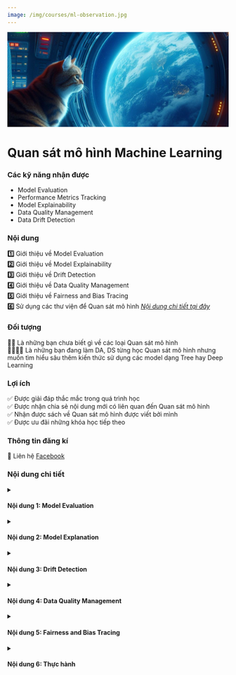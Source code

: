 ```yaml
---
image: /img/courses/ml-observation.jpg
---
```


<img src="/img/courses/ml-observation.jpg" alt="drawing" width="1000"/>

<div class="course_title"><h1>Quan sát mô hình Machine Learning</h1></div>

### Các kỹ năng nhận được

<ul id="skills">
  <li>Model Evaluation</li>
  <li>Performance Metrics Tracking</li>
  <li>Model Explainability</li>
  <li>Data Quality Management</li>
  <li> Data Drift Detection</li>
</ul>  

### Nội dung 
**:one:** Giới thiệu về Model Evaluation\
**:two:** Giới thiệu về Model Explainability\
**:three:** Giới thiệu về Drift Detection\
**:four:** Giới thiệu về Data Quality Management\
**:five:** Giới thiệu về Fairness and Bias Tracing\
**:six:** Sử dụng các thư viện để Quan sát mô hình
[*Nội dung chi tiết tại đây*](#nội-dung-chi-tiết)

### Đối tượng

**🤚🤚** Là những bạn chưa biết gì về các loại Quan sát mô hình\
**👩‍💻🧑‍💻** Là những bạn đang làm DA, DS từng học Quan sát mô hình nhưng muốn tìm hiểu sâu thêm kiến thức sử dụng các model dạng Tree hay Deep Learning

### Lợi ích 
✅️ Được giải đáp thắc mắc trong quá trình học\
✅️ Được nhận chia sẻ nội dung mới có liên quan đến Quan sát mô hình\
✅️ Nhận được sách về Quan sát mô hình được viết bởi mình\
✅️ Được ưu đãi những khóa học tiếp theo

### Thông tin đăng kí

📝 Liên hệ [Facebook](https://www.facebook.com/datasciencedances)

###  Nội dung chi tiết 


<details>
  <summary><h4>Nội dung 1: Model Evaluation</h4></summary>
- Basic metrics
  - classification
  - regression
  - ranking
  - timeseries
- Domain specific metrics
  - nlp
  - computer vision
  - audio
- Model Selection
  - Cross Validation(Kfold, Stratified Kfold, Leave One Out)
  - Boostrap
  - Timesplit
  - Model selection
</details>

<details>
  <summary><h4>Nội dung 2: Model Explanation</h4></summary>
- Model agnostic (Phương pháp giải thích độc lập với mô hình)
- Model Specific (Phương pháp giải thích theo từng loại mô hình)
- Local Method(Theo từng instance)
- Global Method(Theo toàn bộ dữ liệu)
</details>

<details>
  <summary><h4>Nội dung 3: Drift Detection</h4></summary>
- Drift Detection là gì
- Phát hiện Drift sử dụng phương pháp thống kê
- Phát hiện Drift dựa vào phương pháp máy học
- Monitor drift như thế nào
- Handle drift như thế nào
</details>

<details>
  <summary><h4>Nội dung 4: Data Quality Management</h4></summary>
- Tại sao cần quản lý chất lượng dữ liệu?
- Các chiều chất lượng dữ liệu
- Phát hiện Anomaly sử dụng phương pháp thống kê / Máy học
- Data lineage và tracking
- Data testing
- Noise và Bias Detection
</details>

<details>
  <summary><h4>Nội dung 5: Fairness and Bias Tracing</h4></summary>
- Tại sao cần phát hiện và xử lý bias?
- Fairness metrics
- Bias detection sử dùng SHAP, LIME
- Bias Mitigation
</details>

<details>
  <summary><h4>Nội dung 6: Thực hành</h4></summary>

</details>







